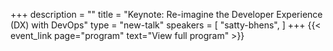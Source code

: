 +++
description = ""
title = "Keynote: Re-imagine the Developer Experience (DX) with DevOps"
type = "new-talk"
speakers = [
        "satty-bhens",
]
+++
{{< event_link page="program" text="View full program" >}}